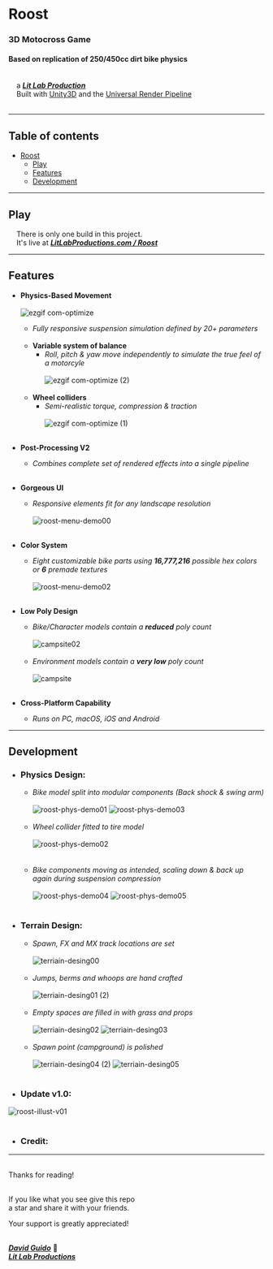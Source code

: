# Roost
  
### 3D Motocross Game  
#### Based on replication of 250/450cc dirt bike physics  
<br/>&nbsp;&nbsp;&nbsp;&nbsp;a [***Lit Lab Production***](https://www.litlabproductions.com)
<br/>&nbsp;&nbsp;&nbsp;&nbsp;Built with [Unity3D](https://github.com/Unity-Technologies) and the 
[Universal Render Pipeline](https://docs.unity3d.com/Packages/com.unity.render-pipelines.universal@7.1/manual/index.html)<br><br>
***

## Table of contents
* [Roost](#roost)
  * [Play](#play)
  * [Features](#features)
  * [Development](#development)

***

## Play

&nbsp;&nbsp;&nbsp;&nbsp;There is only one build in this project.  
&nbsp;&nbsp;&nbsp;&nbsp;It's live at [***LitLabProductions.com / Roost***](https://www.litlabproductions.com/roost)
***

## Features
* **Physics-Based Movement** <br><br>
![ezgif com-optimize](https://user-images.githubusercontent.com/34845402/71435587-7a7e3080-269e-11ea-9343-a5d79f03a868.gif)<br>
    * *Fully responsive suspension simulation defined by 20+ parameters* <br><br>
    * **Variable system of balance**
        * *Roll, pitch & yaw move independently to simulate the true feel of a motorcyle* <br><br>
![ezgif com-optimize (2)](https://user-images.githubusercontent.com/34845402/71435590-7d792100-269e-11ea-9291-2514322c6ce4.gif)<br><br>
    * **Wheel colliders**
        * *Semi-realistic torque, compression & traction* <br><br>
 ![ezgif com-optimize (1)](https://user-images.githubusercontent.com/34845402/71435589-7baf5d80-269e-11ea-9432-80d7f4a6e810.gif)<br/><br/>

* **Post-Processing V2**  
    * *Combines complete set of rendered effects into a single pipeline*<br/><br/>

* **Gorgeous UI**  
    * *Responsive elements fit for any landscape resolution*<br/><br/>
![roost-menu-demo00](https://user-images.githubusercontent.com/34845402/131198290-7bc626e1-2459-4208-8642-014e7915e209.gif)<br><br>

* **Color System**
    * *Eight customizable bike parts using **16,777,216** possible hex colors or **6** premade textures*<br/><br/>
 ![roost-menu-demo02](https://user-images.githubusercontent.com/34845402/131198475-e4dd3f9e-2a88-46c9-b65c-faba4e241489.gif)<br><br>

* **Low Poly Design** 
    * *Bike/Character models contain a ***reduced*** poly count* <br><br>
![campsite02](https://user-images.githubusercontent.com/34845402/131205336-930cec8a-b22d-4d61-97dd-32d5c2e781d7.png) <br><br>
    * *Environment models contain a ***very low*** poly count*<br/><br/>
![campsite](https://user-images.githubusercontent.com/34845402/131205438-814026ec-0cd2-40c4-be26-f3280486861c.png)<br><br>

* **Cross-Platform Capability**  
    * *Runs on PC, macOS, iOS and Android*
***

## Development
* ### **Physics Design**:  
    * *Bike model split into modular components (Back shock & swing arm)* <br><br>
![roost-phys-demo01](https://user-images.githubusercontent.com/34845402/131231640-0d91fed4-75d4-4001-8a88-b31c32bfd24b.gif)
![roost-phys-demo03](https://user-images.githubusercontent.com/34845402/131231950-c000fa65-669d-41f6-b4df-6e3ccc191121.gif)
<br><br>
    * *Wheel collider fitted to tire model* <br><br>
![roost-phys-demo02](https://user-images.githubusercontent.com/34845402/131231633-64165a26-16f7-4efd-85dd-f52200a966e8.gif)
 <br><br><br>
    * *Bike components moving as intended, scaling down & back up again during suspension compression* <br><br>
![roost-phys-demo04](https://user-images.githubusercontent.com/34845402/131231953-3dd4a6fb-a31c-4343-9316-14f0475a46c7.gif)
![roost-phys-demo05](https://user-images.githubusercontent.com/34845402/131232110-a6a491ab-3640-44e7-9075-02b532196c06.gif)<br><br>

* ### **Terrain Design**:  
    * *Spawn, FX and MX track locations are set*  <br><br>
![terriain-desing00](https://user-images.githubusercontent.com/34845402/131232468-8fe6db56-cfd8-467b-9695-48850e68e45c.gif)<br><br>
    * *Jumps, berms and whoops are hand crafted*  <br><br>
![terriain-desing01 (2)](https://user-images.githubusercontent.com/34845402/131232512-047d70ae-dd57-489e-a151-2c008ad16c9d.gif)<br><br>
    * *Empty spaces are filled in with grass and props*  <br><br>
![terriain-desing02](https://user-images.githubusercontent.com/34845402/131232513-2b29d9d4-38e8-48dd-a72b-e4fe7c3e46a6.gif)
![terriain-desing03](https://user-images.githubusercontent.com/34845402/131232515-a33e5938-4fe9-45ec-a224-910f4eb94c29.gif)<br><br>
    * *Spawn point (campground) is polished*  <br><br>
![terriain-desing04 (2)](https://user-images.githubusercontent.com/34845402/131232516-6624db6b-e903-4ad5-b676-03b00b02474d.gif)
![terriain-desing05](https://user-images.githubusercontent.com/34845402/131232517-567c2ef7-660e-4faa-846f-e7f08dac4042.gif) <br><br>

* ### **Update v1.0**:  
![roost-illust-v01](https://user-images.githubusercontent.com/34845402/131232173-f3d94f4f-20f9-4ff2-8612-b72f8a4c38d6.png)<br><br>

* ### **Credit**:  

***

<br/>
Thanks for reading!<br/><br/>
 
If you like what you see give this repo  
a star and share it with your friends.

Your support is greatly appreciated!<br/><br/>


[***David Guido***](https://www.litlabproductions.com/resume-view) :rocket:  
[***Lit Lab Productions***](https://www.litlabproductions.com)
<br/><br/>
